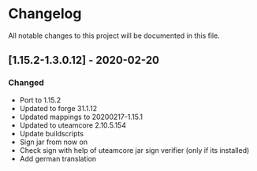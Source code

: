 # Changelog
All notable changes to this project will be documented in this file.

## [1.15.2-1.3.0.12] - 2020-02-20
### Changed
 - Port to 1.15.2
 - Updated to forge 31.1.12
 - Updated mappings to 20200217-1.15.1
 - Updated to uteamcore 2.10.5.154
 - Update buildscripts
 - Sign jar from now on
 - Check sign with help of uteamcore jar sign verifier (only if its installed)
 - Add german translation